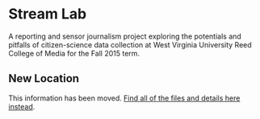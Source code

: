 # Stream Lab
A reporting and sensor journalism project exploring the potentials and pitfalls of citizen-science data collection at West Virginia University Reed College of Media for the Fall 2015 term.

## New Location
This information has been moved. [Find all of the files and details here instead](https://github.com/streamlab/).
